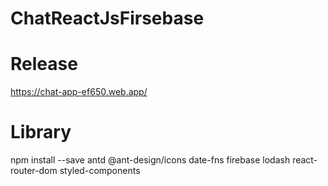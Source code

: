 # ChatReactJsFirsebase

# Release

https://chat-app-ef650.web.app/

# Library
npm install --save antd @ant-design/icons date-fns firebase lodash react-router-dom styled-components
